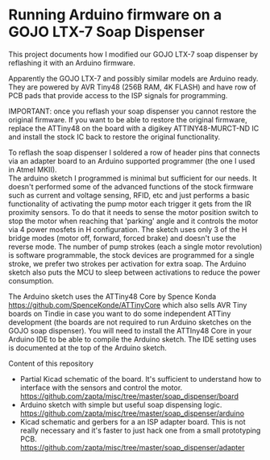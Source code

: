 Running Arduino firmware on a GOJO LTX-7 Soap Dispenser 
============

This project documents how I modified our GOJO LTX-7 soap dispenser by reflashing it
 with an Arduino firmware. 

Apparently the GOJO LTX-7 and possibly similar models are Arduino ready. They are powered by 
AVR Tiny48 (256B RAM, 4K FLASH) and have row of PCB pads that provide access to the 
ISP signals for programming.

IMPORTANT: once you reflash your soap dispenser you cannot restore the original firmware. 
If you want to be able to restore the original firmware, replace the ATTiny48 
on the board with a digikey ATTINY48-MURCT-ND IC and install the stock IC 
back to restore the original functionality.

To reflash the soap dispenser I soldered a row of header pins that connects via an 
adapter board to an Arduino supported programmer (the one I used in Atmel MKII).  
The arduino sketch I programmed is minimal but sufficient for our needs. It doesn't 
performed some of the advanced functions of the stock firmware such as current and 
voltage sensing, RFID, etc and just performs a basic functionality of activating the 
pump motor each trigger it gets from the IR proximity sensors.  To do that it needs to 
sense the motor position switch to stop the motor when reaching that 'parking' angle 
and it controls the motor via 4 power mosfets in H configuration. The sketch uses 
only 3 of the H bridge modes (motor off, forward, forced brake) and doesn't use the 
reverse mode. The number of pump strokes (each a single motor revolution) is software 
programmable, the stock devices are programmed for a single stroke, we prefer two 
strokes per activation for extra soap. The Arduino sketch also puts the MCU to 
sleep between activations to reduce the power consumption.

The Arduino sketch uses the ATTiny48 Core by Spence Konda https://github.com/SpenceKonde/ATTinyCore 
which also sells AVR Tiny boards on Tindie in case you want to do some independent 
ATTiny development (the boards are not required to run Arduino sketches on the GOJO soap dispenser). 
You will need to install the ATTIny48 Core in your Arduino IDE to be able to compile the 
Arduino sketch. The IDE setting uses is documented at the top of the Arduino sketch.

Content of this repository
* Partial Kicad schematic of the board. It's sufficient to understand how to interface 
with the sensors and control the motor. https://github.com/zapta/misc/tree/master/soap_dispenser/board
* Arduino sketch with simple but useful soap dispensing logic.  
https://github.com/zapta/misc/tree/master/soap_dispenser/arduino
* Kicad schematic and gerbers for a  an ISP adapter board. This is not 
really necessary and it's faster to just hack one from a small prototyping PCB. 
https://github.com/zapta/misc/tree/master/soap_dispenser/adapter

